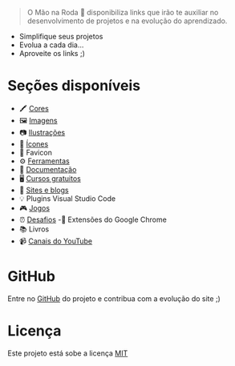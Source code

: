 

> O Mão na Roda 👋 disponibiliza  links que irão te auxiliar no desenvolvimento
de projetos e na evolução do aprendizado.

- Simplifique seus projetos
- Evolua a cada dia...
- Aproveite os links ;)


#  Seções disponíveis

- 🖍️ [Cores](_cores.md)
- 🖼️ [Imagens](_imagens.md)
- 📷 [Ilustrações](_ilustracoes.md)
- 🔗 [Ícones](_icones.md)
- 🧩 Favicon
- ⚙️ [Ferramentas](_ferramentas.md)
- 📘 [Documentação](_documentacao.md)
- 🖥️ [Cursos gratuitos](_cursos.md)
- 📝 [Sites e blogs](_sites.md)
- 💡 Plugins Visual Studio Code
- 🎮 [Jogos](_jogos.md)
- ⏰ [Desafios](_desafios.md)
-📌 Extensões do Google Chrome
- 📚 Livros
- 📹 [Canais do YouTube](_canais.md)


# GitHub

 Entre no [GitHub](https://github.com/IzabellaLoyse/mao-na-roda/tree/main) do projeto e contribua com a evolução do site ;)

# Licença

Este projeto está sobe a licença [MIT](https://github.com/IzabellaLoyse/mao-na-roda/blob/main/LICENSE.md)
